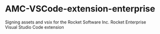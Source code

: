 # AMC-VSCode-extension-enterprise
Signing assets and vsix for the Rocket Software Inc. Rocket Enterprise Visual Studio Code extension
